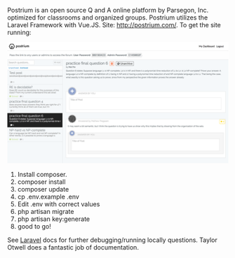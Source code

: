 Postrium is an open source Q and A online platform by Parsegon, Inc. optimized for classrooms and organized groups.
Postrium utilizes the Laravel Framework with Vue.JS. Site: http://postrium.com/.  To get the site running:

![Postrium Application](public/sshot2.png)

1) Install composer.<br>
2) composer install<br>
3) composer update<br>
4) cp .env.example .env<br>
5) Edit .env with correct values<br>
6) php artisan migrate<br>
7) php artisan key:generate<br>
8) good to go!

See <a href="https://laravel.com/">Laravel</a> docs for further debugging/running locally questions.
Taylor Otwell does a fantastic job of documentation.
